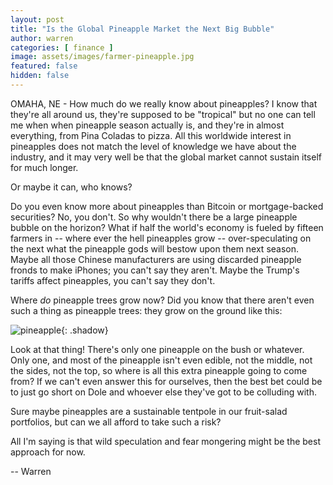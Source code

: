 ```yaml
---
layout: post
title: "Is the Global Pineapple Market the Next Big Bubble"
author: warren
categories: [ finance ]
image: assets/images/farmer-pineapple.jpg
featured: false
hidden: false
---
```


OMAHA, NE - How much do we really know about pineapples? I know that they're all around us, they're supposed to be "tropical" but no one can tell me when when pineapple season actually is, and they're in almost everything, from Pina Coladas to pizza. All this worldwide interest in pineapples does not match the level of knowledge we have about the industry, and it may very well be that the global market cannot sustain itself for much longer.

Or maybe it can, who knows?

Do you even know more about pineapples than Bitcoin or mortgage-backed securities? No, you don't. So why wouldn't there be a large pineapple bubble on the horizon? What if half the world's economy is fueled by fifteen farmers in -- where ever the hell pineapples grow -- over-speculating on the next what the pineapple gods will bestow upon them next season. Maybe all those Chinese manufacturers are using discarded pineapple fronds to make iPhones; you can't say they aren't. Maybe the Trump's tariffs affect pineapples, you can't say they don't.

Where _do_ pineapple trees grow now? Did you know that there aren't even such a thing as pineapple trees: they grow on the ground like this:

![pineapple]({{site.baseurl}}/assets/images/pineapple-plant.jpg){: .shadow}

Look at that thing! There's only one pineapple on the bush or whatever. Only one, and most of the pineapple isn't even edible, not the middle, not the sides, not the top, so where is all this extra pineapple going to come from? If we can't even answer this for ourselves, then the best bet could be to just go short on Dole and whoever else they've got to be colluding with.

Sure maybe pineapples are a sustainable tentpole in our fruit-salad portfolios, but can we all afford to take such a risk?

All I'm saying is that wild speculation and fear mongering might be the best approach for now.

-- Warren
